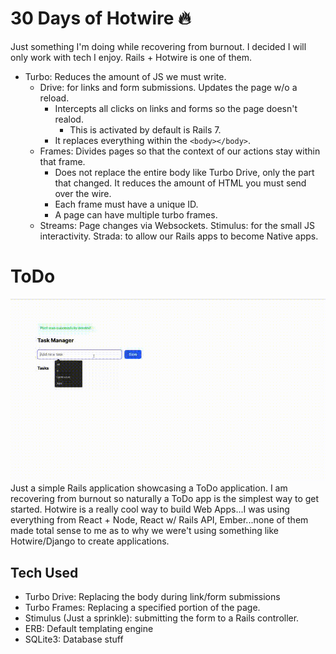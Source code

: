# 30 Days of Hotwire 🔥
Just something I'm doing while recovering from burnout. I decided I will only work with tech I enjoy. Rails + Hotwire is one of them.

- Turbo: Reduces the amount of JS we must write.
  - Drive: for links and form submissions. Updates the page w/o a reload. 
    - Intercepts all clicks on links and forms so the page doesn't realod.
      - This is activated by default is Rails 7.
    - It replaces everything within the `<body></body>`. 
  - Frames: Divides pages so that the context of our actions stay within that frame. 
    - Does not replace the entire body like Turbo Drive, only the part that changed. It reduces the amount of HTML you must send over the wire.
    - Each frame must have a unique ID. 
    - A page can have multiple turbo frames. 
  - Streams: Page changes via Websockets.
Stimulus: for the small JS interactivity.
Strada: to allow our Rails apps to become Native apps.


# ToDo
![The ToDo application in action](./videos/ToDo.gif)
Just a simple Rails application showcasing a ToDo application. I am recovering from burnout so naturally a ToDo app is the simplest way to get started. Hotwire is a really cool way to build Web Apps...I was using everything from React + Node, React w/ Rails API, Ember...none of them made total sense to me as to why we were't using something like Hotwire/Django to create applications. 

## Tech Used
- Turbo Drive: Replacing the body during link/form submissions
- Turbo Frames: Replacing a specified portion of the page.
- Stimulus (Just a sprinkle): submitting the form to a Rails controller.
- ERB: Default templating engine
- SQLite3: Database stuff
